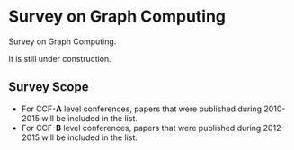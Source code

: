 # Survey on Graph Computing
Survey on Graph Computing.

It is still under construction.

## Survey Scope
* For CCF-**A** level conferences, papers that were published during 2010-2015 will be included in the list.
* For CCF-**B** level conferences, papers that were published during 2012-2015 will be included in the list.
 